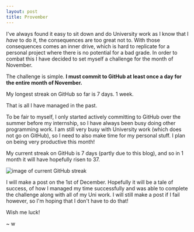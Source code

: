 ```yaml
---
layout: post
title: Provember
---
```


I've always found it easy to sit down and do University work as I know that I *have* to do it, the consequences are too great not to.
With those consequences comes an inner drive, which is hard to replicate for a personal project where there is no potential for a bad grade.
In order to combat this I have decided to set myself a challenge for the month of November.

The challenge is simple.
**I must commit to GitHub at least once a day for the entire month of November.**

My longest streak on GitHub so far is 7 days.
1 week. 

That is all I have managed in the past.

To be fair to myself, I only started actively committing to GitHub over the summer before my internship, so I have always been busy doing other programming work.
I am still very busy with University work (which does not go on GitHub), so I need to also make time for my personal stuff.
I plan on being very productive this month!

My current streak on GitHub is 7 days (partly due to this blog), and so in 1 month it will have hopefully risen to 37.

<img src="{{site.baseurl}}/images/github_starting_streak.png" alt="image of current GitHub streak" class="blog-image">

I will make a post on the 1st of December.
Hopefully it will be a tale of success, of how I managed my time successfully and was able to complete the challenge along with all of my Uni work.
I will still make a post if I fail however, so I'm hoping that I don't have to do that!

Wish me luck!

~ w